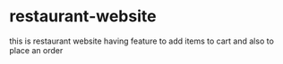# restaurant-website
this is restaurant website having feature to add items to cart and also to place an order 

